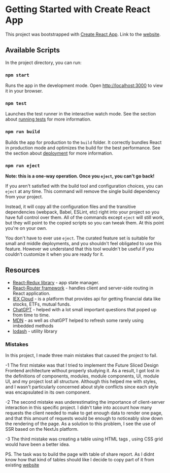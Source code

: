 # Getting Started with Create React App

This project was bootstrapped with [Create React App](https://github.com/facebook/create-react-app). Link to the [website](https://stock-market-layout.vercel.app/).

## Available Scripts

In the project directory, you can run:

### `npm start`

Runs the app in the development mode.
Open [http://localhost:3000](http://localhost:3000) to view it in your browser.

### `npm test`

Launches the test runner in the interactive watch mode.
See the section about [running tests](https://facebook.github.io/create-react-app/docs/running-tests) for more information.

### `npm run build`

Builds the app for production to the `build` folder.
It correctly bundles React in production mode and optimizes the build for the best performance. See the section about [deployment](https://facebook.github.io/create-react-app/docs/deployment) for more information.

### `npm run eject`

**Note: this is a one-way operation. Once you `eject`, you can't go back!**

If you aren't satisfied with the build tool and configuration choices, you can `eject` at any time. This command will remove the single build dependency from your project.

Instead, it will copy all the configuration files and the transitive dependencies (webpack, Babel, ESLint, etc) right into your project so you have full control over them. All of the commands except `eject` will still work, but they will point to the copied scripts so you can tweak them. At this point you're on your own.

You don't have to ever use `eject`. The curated feature set is suitable for small and middle deployments, and you shouldn't feel obligated to use this feature. However we understand that this tool wouldn't be useful if you couldn't customize it when you are ready for it.

## Resources

- [React-Redux library](https://redux-toolkit.js.org/tutorials/quick-start) - app state manager.
- [React-Router framework](https://reactrouter.com/en/main/start/overview) - handles client and server-side routing in React application.
- [IEX Cloud](https://iexcloud.io/docs/api/#rest-how-to) - is a platform that provides api for getting financial data like stocks, ETFs, mutual funds.
- [ChatGPT](https://chat.openai.com/chat) - helped with a lot small important questions that poped up from time to time.
- [MDN](https://developer.mozilla.org/en-US/docs/Web/JavaScript) - as well as chatGPT helped to refresh some rarely using imbedded methods 
- [lodash](https://lodash.com/) - utility library

### Mistakes

In this project, I made three main mistakes that caused the project to fail.

-1 The first mistake was that I tried to implement the Future Sliced Design Frontend architecture without properly studying it. As a result, I got lost in the definitions of components, modules, module components, UI, module UI, and my project lost all structure. Although this helped me with styles, and I wasn't particularly concerned about style conflicts since each style was encapsulated in its own component.

-2 The second mistake was underestimating the importance of client-server interaction in this specific project. I didn't take into account how many requests the client needed to make to get enough data to render one page, and that this amount of requests would be enough to noticeably slow down the rendering of the page. As a solution to this problem, I see the use of SSR based on the NextJs platform.

-3 The third mistake was creating a table using HTML tags <table>, using CSS grid would have been a better idea.

PS. The task was to build the page with table of share report. As I didnt know how that kind of tables should like I decide to copy part of it from existing [website](https://www.tradingview.com/markets/stocks-usa/market-movers-all-stocks/)

